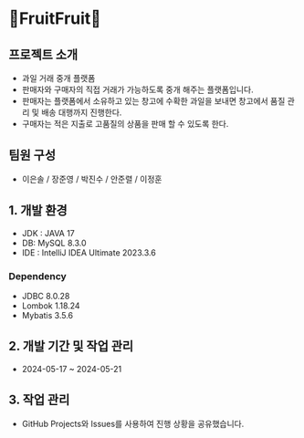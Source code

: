 # :strawberry:FruitFruit:strawberry:
## 프로젝트 소개
- 과일 거래 중개 플랫폼
- 판매자와 구매자의 직접 거래가 가능하도록 중개 해주는 플랫폼입니다.
- 판매자는 플랫폼에서 소유하고 있는 창고에 수확한 과일을 보내면 창고에서 품질 관리 및 배송 대행까지 진행한다.
- 구매자는 적은 지출로 고품질의 상품을 판매 할 수 있도록 한다.

## 팀원 구성
- 이은솔 / 장준영 / 박진수 / 안준렬 / 이정훈

## 1. 개발 환경

- JDK : JAVA 17
- DB: MySQL 8.3.0
- IDE : IntelliJ IDEA Ultimate 2023.3.6
### Dependency

- JDBC 8.0.28
- Lombok 1.18.24
- Mybatis 3.5.6

## 2. 개발 기간 및 작업 관리
- 2024-05-17 ~ 2024-05-21

## 3. 작업 관리 
- GitHub Projects와 Issues를 사용하여 진행 상황을 공유했습니다.

